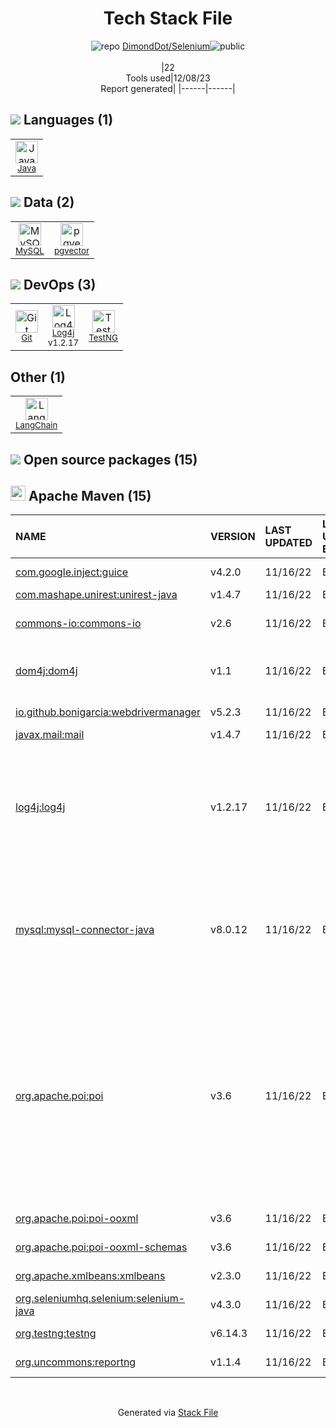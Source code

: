 <!--
&lt;--- Readme.md Snippet without images Start ---&gt;
## Tech Stack
DimondDot/Selenium is built on the following main stack:

- [Java](https://www.java.com) – Languages
- [MySQL](http://www.mysql.com) – Databases
- [Log4j](https://logging.apache.org/log4j/2.x/) – Logging Tools
- [TestNG](http://testng.org/doc/) – Testing Frameworks
- [LangChain](https://github.com/hwchase17/langchain) – Large Language Model Tools
- [pgvector](https://github.com/pgvector/pgvector/) – Database Tools

Full tech stack [here](/techstack.md)

&lt;--- Readme.md Snippet without images End ---&gt;

&lt;--- Readme.md Snippet with images Start ---&gt;
## Tech Stack
DimondDot/Selenium is built on the following main stack:

- <img width='25' height='25' src='https://img.stackshare.io/service/995/K85ZWV2F.png' alt='Java'/> [Java](https://www.java.com) – Languages
- <img width='25' height='25' src='https://img.stackshare.io/service/1025/logo-mysql-170x170.png' alt='MySQL'/> [MySQL](http://www.mysql.com) – Databases
- <img width='25' height='25' src='https://img.stackshare.io/service/2804/Coralogix-log4j-integration.jpg' alt='Log4j'/> [Log4j](https://logging.apache.org/log4j/2.x/) – Logging Tools
- <img width='25' height='25' src='https://img.stackshare.io/service/8900/no-img-open-source.png' alt='TestNG'/> [TestNG](http://testng.org/doc/) – Testing Frameworks
- <img width='25' height='25' src='https://img.stackshare.io/service/48790/default_5b6c6b73f1ff3775c85d2a1ba954cb87e30cbf13.jpg' alt='LangChain'/> [LangChain](https://github.com/hwchase17/langchain) – Large Language Model Tools
- <img width='25' height='25' src='https://img.stackshare.io/service/109221/default_b888cdf5617d936aa6aacf130911906955508639.png' alt='pgvector'/> [pgvector](https://github.com/pgvector/pgvector/) – Database Tools

Full tech stack [here](/techstack.md)

&lt;--- Readme.md Snippet with images End ---&gt;
-->
<div align="center">

# Tech Stack File
![](https://img.stackshare.io/repo.svg "repo") [DimondDot/Selenium](https://github.com/DimondDot/Selenium)![](https://img.stackshare.io/public_badge.svg "public")
<br/><br/>
|22<br/>Tools used|12/08/23 <br/>Report generated|
|------|------|
</div>

## <img src='https://img.stackshare.io/languages.svg'/> Languages (1)
<table><tr>
  <td align='center'>
  <img width='36' height='36' src='https://img.stackshare.io/service/995/K85ZWV2F.png' alt='Java'>
  <br>
  <sub><a href="https://www.java.com">Java</a></sub>
  <br>
  <sub></sub>
</td>

</tr>
</table>

## <img src='https://img.stackshare.io/databases.svg'/> Data (2)
<table><tr>
  <td align='center'>
  <img width='36' height='36' src='https://img.stackshare.io/service/1025/logo-mysql-170x170.png' alt='MySQL'>
  <br>
  <sub><a href="http://www.mysql.com">MySQL</a></sub>
  <br>
  <sub></sub>
</td>

<td align='center'>
  <img width='36' height='36' src='https://img.stackshare.io/service/109221/default_b888cdf5617d936aa6aacf130911906955508639.png' alt='pgvector'>
  <br>
  <sub><a href="https://github.com/pgvector/pgvector/">pgvector</a></sub>
  <br>
  <sub></sub>
</td>

</tr>
</table>

## <img src='https://img.stackshare.io/devops.svg'/> DevOps (3)
<table><tr>
  <td align='center'>
  <img width='36' height='36' src='https://img.stackshare.io/service/1046/git.png' alt='Git'>
  <br>
  <sub><a href="http://git-scm.com/">Git</a></sub>
  <br>
  <sub></sub>
</td>

<td align='center'>
  <img width='36' height='36' src='https://img.stackshare.io/service/2804/Coralogix-log4j-integration.jpg' alt='Log4j'>
  <br>
  <sub><a href="https://logging.apache.org/log4j/2.x/">Log4j</a></sub>
  <br>
  <sub>v1.2.17</sub>
</td>

<td align='center'>
  <img width='36' height='36' src='https://img.stackshare.io/service/8900/no-img-open-source.png' alt='TestNG'>
  <br>
  <sub><a href="http://testng.org/doc/">TestNG</a></sub>
  <br>
  <sub></sub>
</td>

</tr>
</table>

## Other (1)
<table><tr>
  <td align='center'>
  <img width='36' height='36' src='https://img.stackshare.io/service/48790/default_5b6c6b73f1ff3775c85d2a1ba954cb87e30cbf13.jpg' alt='LangChain'>
  <br>
  <sub><a href="https://github.com/hwchase17/langchain">LangChain</a></sub>
  <br>
  <sub></sub>
</td>

</tr>
</table>


## <img src='https://img.stackshare.io/group.svg' /> Open source packages (15)</h2>

## <img width='24' height='24' src='https://img.stackshare.io/package_manager/977/default_9833f2ef0bbc2a946b4cc5e9307264033361076b.png'/> Apache Maven (15)

|NAME|VERSION|LAST UPDATED|LAST UPDATED BY|LICENSE|VULNERABILITIES|
|:------|:------|:------|:------|:------|:------|
|[com.google.inject:guice](https://github.com/google/guice)|v4.2.0|11/16/22|Bhautik |Apache-2.0|N/A|
|[com.mashape.unirest:unirest-java](http://unirest.io/)|v1.4.7|11/16/22|Bhautik |MIT|N/A|
|[commons-io:commons-io](http://commons.apache.org/proper/commons-io/)|v2.6|11/16/22|Bhautik |Apache-2.0|[CVE-2021-29425](https://github.com/advisories/GHSA-gwrp-pvrq-jmwv) (Moderate)|
|[dom4j:dom4j](https://dom4j.github.io)|v1.1|11/16/22|Bhautik |Plexus|[CVE-2020-10683](https://github.com/advisories/GHSA-hwj3-m3p6-hj38) (Critical)<br/>[CVE-2018-1000632](https://github.com/advisories/GHSA-6pcc-3rfx-4gpm) (High)|
|[io.github.bonigarcia:webdrivermanager](https://github.com/bonigarcia/webdrivermanager)|v5.2.3|11/16/22|Bhautik |Apache-2.0|N/A|
|[javax.mail:mail](http://kenai.com/projects/javamail)|v1.4.7|11/16/22|Bhautik |Other|N/A|
|[log4j:log4j](http://logging.apache.org/log4j/1.2/)|v1.2.17|11/16/22|Bhautik |Apache-2.0|[CVE-2022-23305](https://github.com/advisories/GHSA-65fg-84f6-3jq3) (Critical)<br/>[CVE-2022-23307](https://github.com/advisories/GHSA-f7vh-qwp3-x37m) (Critical)<br/>[CVE-2019-17571](https://github.com/advisories/GHSA-2qrg-x229-3v8q) (Critical)<br/>[CVE-2022-23302](https://github.com/advisories/GHSA-w9p3-5cr8-m3jj) (High)<br/>[CVE-2021-4104](https://github.com/advisories/GHSA-fp5r-v3w9-4333) (High)|
|[mysql:mysql-connector-java](http://dev.mysql.com/doc/connector-j/en/)|v8.0.12|11/16/22|Bhautik |GPL-3.0-only|[CVE-2018-3258](https://github.com/advisories/GHSA-4vrv-ch96-6h42) (High)<br/>[CVE-2019-2692](https://github.com/advisories/GHSA-jcq3-cprp-m333) (Moderate)<br/>[CVE-2021-2471](https://github.com/advisories/GHSA-w6f2-8wx4-47r5) (Moderate)<br/>[CVE-2022-21363](https://github.com/advisories/GHSA-g76j-4cxx-23h9) (Moderate)|
|[org.apache.poi:poi](http://poi.apache.org/)|v3.6|11/16/22|Bhautik |Apache-2.0|[CVE-2017-12626](https://github.com/advisories/GHSA-523c-xh4g-mh5m) (High)<br/>[CVE-2012-0213](https://github.com/advisories/GHSA-jqx5-h2hw-5q4f) (Moderate)<br/>[CVE-2014-3529](https://github.com/advisories/GHSA-q56h-jjj6-52mf) (Moderate)<br/>[CVE-2016-5000](https://github.com/advisories/GHSA-pmqq-7wfv-jfff) (Moderate)<br/>[CVE-2014-3574](https://github.com/advisories/GHSA-5wfp-8643-c58x) (Moderate)<br/>[CVE-2017-5644](https://github.com/advisories/GHSA-78vv-qj73-h9m5) (Moderate)<br/>[CVE-2019-12415](https://github.com/advisories/GHSA-9jwc-q6j3-8g9g) (Moderate)<br/>[CVE-2014-9527](https://github.com/advisories/GHSA-x9mm-6gpf-f749) (Moderate)|
|[org.apache.poi:poi-ooxml](http://poi.apache.org/)|v3.6|11/16/22|Bhautik |Apache-2.0|N/A|
|[org.apache.poi:poi-ooxml-schemas](http://poi.apache.org/)|v3.6|11/16/22|Bhautik |Apache-2.0|N/A|
|[org.apache.xmlbeans:xmlbeans](https://xmlbeans.apache.org/)|v2.3.0|11/16/22|Bhautik |Apache-2.0|[CVE-2021-23926](https://github.com/advisories/GHSA-mw3r-pfmg-xp92) (Critical)|
|[org.seleniumhq.selenium:selenium-java](http://www.seleniumhq.org/)|v4.3.0|11/16/22|Bhautik |Apache-2.0|N/A|
|[org.testng:testng](http://github.com/cbeust/testng)|v6.14.3|11/16/22|Bhautik |Apache-2.0|[CVE-2022-4065](https://github.com/advisories/GHSA-rc2q-x9mf-w3vf) (High)|
|[org.uncommons:reportng](http://reportng.uncommons.org)|v1.1.4|11/16/22|Bhautik |Apache-2.0|N/A|

<br/>
<div align='center'>

Generated via [Stack File](https://github.com/marketplace/stack-file)
